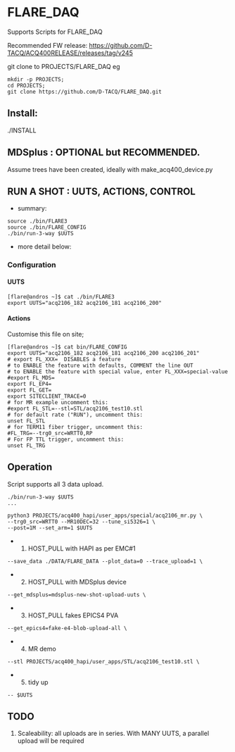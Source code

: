 # FLARE_DAQ

Supports Scripts for FLARE_DAQ

Recommended FW release:
https://github.com/D-TACQ/ACQ400RELEASE/releases/tag/v245

git clone to PROJECTS/FLARE_DAQ
eg
```
mkdir -p PROJECTS;
cd PROJECTS;
git clone https://github.com/D-TACQ/FLARE_DAQ.git
```
## Install:
./INSTALL

## MDSplus : OPTIONAL but RECOMMENDED.
Assume trees have been created, ideally with make_acq400_device.py

## RUN A SHOT : UUTS, ACTIONS, CONTROL

* summary:
```
source ./bin/FLARE3  
source ./bin/FLARE_CONFIG
./bin/run-3-way $UUTS
```
* more detail below:

### Configuration

#### UUTS
```
[flare@andros ~]$ cat ./bin/FLARE3 
export UUTS="acq2106_182 acq2106_181 acq2106_200"
```


#### Actions

Customise this file on site;
```
[flare@andros ~]$ cat bin/FLARE_CONFIG 
export UUTS="acq2106_182 acq2106_181 acq2106_200 acq2106_201"
# export FL_XXX=  DISABLES a feature
# to ENABLE the feature with defaults, COMMENT the line OUT
# to ENABLE the feature with special value, enter FL_XXX=special-value
#export FL_MDS=
export FL_EP4=
export FL_GET=
export SITECLIENT_TRACE=0
# for MR example uncomment this:
#export FL_STL=--stl=STL/acq2106_test10.stl
# for default rate ("RUN"), uncomment this:
unset FL_STL
# for TERM11 fiber trigger, uncomment this:
#FL_TRG=--trg0_src=WRTT0,RP
# For FP TTL trigger, uncomment this:
unset FL_TRG
```

## Operation
Script supports all 3 data upload.
```
./bin/run-3-way $UUTS
...

python3 PROJECTS/acq400_hapi/user_apps/special/acq2106_mr.py \
--trg0_src=WRTT0 --MR10DEC=32 --tune_si5326=1 \
--post=1M --set_arm=1 $UUTS
```
* 1. HOST_PULL with HAPI as per EMC#1
```
--save_data ./DATA/FLARE_DATA --plot_data=0 --trace_upload=1 \
```
* 2. HOST_PULL with MDSplus device
```
--get_mdsplus=mdsplus-new-shot-upload-uuts \
```
* 3. HOST_PULL fakes EPICS4 PVA
```
--get_epics4=fake-e4-blob-upload-all \
```
* 4. MR demo
```
--stl PROJECTS/acq400_hapi/user_apps/STL/acq2106_test10.stl \
```
* 5. tidy up
```
-- $UUTS
```


## TODO
1. Scaleability: all uploads are in series. With MANY UUTS, a parallel upload will be required

